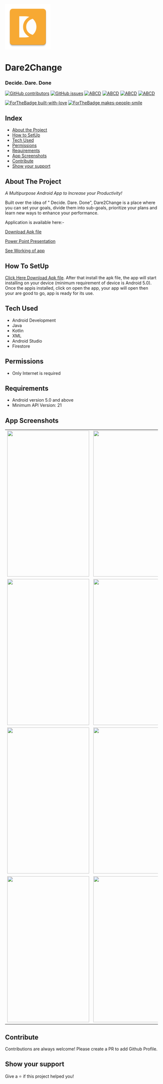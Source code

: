 <img src = "app/src/main/res/mipmap-xxxhdpi/ic_app_icon.png" width="150" height="150">

# Dare2Change
### Decide. Dare. Done

[![GitHub contributors](https://img.shields.io/badge/contributors-4-yellow)](https://github.com/coder2699/inOut2020-Aimers/graphs/contributors)     [![GitHub issues](https://img.shields.io/github/issues/HAC-2020/Aimers)](https://github.com/coder2699/inOut2020-Aimers/issues/)      [![ABCD](https://img.shields.io/badge/development-passing-brightgreen)](https://img.shields.io/badge/development-passing-brightgreen) 
[![ABCD](https://img.shields.io/badge/App-Sample-yellow)](https://img.shields.io/badge/App-Sample-yellow) 
[![ABCD](https://img.shields.io/badge/repo%20size-8.54MB-blue)](https://img.shields.io/badge/repo%20size-8.54MB-blue) 
[![ABCD](https://img.shields.io/badge/Min%20API-21-blue)](https://img.shields.io/badge/Min%20API-21-blue/) 

[![ForTheBadge built-with-love](http://ForTheBadge.com/images/badges/built-with-love.svg)](https://github.com/HAC-2020/Aimers)
[![ForTheBadge makes-people-smile](http://ForTheBadge.com/images/badges/makes-people-smile.svg)](http://ForTheBadge.com)


## Index
<ul>
  <li><a href="#index1">About the Project</a><br>
    </li>
  <li><a href="#index2">How to SetUp</a><br>
    </li>
  <li><a href="#index3">Tech Used</a><br>
    </li>
  <li><a href="#index4">Permissions</a><br></li>
 <li><a href="#index5">Requirements</a><br></li>
 
  <li><a href="#index6">App Screenshots</a><br>
  </li>
 <li><a href="#index7">Contribute</a><br></li>
 <li><a href="#index8">Show your support</a><br></li>
</ul>



<p><h2><a id="index1"></a>About The Project</h2></p>

 <i>A Multipurpose Android App to Increase your Productivity!</i>

Built over the idea of " Decide. Dare. Done", Dare2Change is a place where you can set your goals, divide them into sub-goals, prioritize your plans and learn new ways to enhance your performance.

 <p>Application is available here:-</p>
<p></p>
<p><a href="">Download Apk file</a></p>
<p><a href="">Power Point Presentation</a></p>
<p><a href="">See Working of app</a></p>


<p><h2><a id="index2"></a>How To SetUp</h2></p>

<p><a href="">Click Here Download Apk file</a>. After that install the apk file, the app will start installing on your device (minimum requirement of device is Android 5.0). Once the appis installed, click on open the app, your app will open then your are good to go, app is ready for its use.</p>


<p><h2><a id="index3"></a>Tech Used</h2></p>

- Android Development
- Java
- Kotlin
- XML
- Android Studio
- Firestore


<p><h2><a id="index4"></a>Permissions</h2></p>

- Only Internet is required


<p><h2><a id="index5"></a>Requirements</h2></p>

- Android version 5.0 and above
- Minimum API Version: 21



<p><h2><a id="index6"></a>App Screenshots</h2></p>
<table>
  <tr>
    <td><img src="https://user-images.githubusercontent.com/58500214/102006991-3d95c880-3d4b-11eb-9aff-29f02dde6885.jpg"  width=270 height=480></td>
    <td><img src="https://user-images.githubusercontent.com/58500214/102007046-a5e4aa00-3d4b-11eb-9b14-914dd1337ec3.jpg" width=270 height=480></td>
    <td><img src="https://user-images.githubusercontent.com/58500214/102007062-cad91d00-3d4b-11eb-82a3-72c1a04f2e1a.jpg" width=270 height=480></td>
  </tr>
  <tr>
    <td><img src="https://user-images.githubusercontent.com/58500214/102007092-0ecc2200-3d4c-11eb-9da6-549b04d9e0c2.jpg" width=270 height=480></td>
    <td><img src="https://user-images.githubusercontent.com/58500214/102007084-f9ef8e80-3d4b-11eb-9184-eb93853737b5.jpg" width=270 height=480></td>
    <td><img src="https://user-images.githubusercontent.com/58500214/102007075-e80deb80-3d4b-11eb-9c18-ee87e3f77439.jpg" width=270 height=480></td>
  </tr>
  <tr>
    <td><img src="https://user-images.githubusercontent.com/58500214/102007099-38854900-3d4c-11eb-8059-1f2e0970b101.jpg" width=270 height=480></td>
    <td><img src="https://user-images.githubusercontent.com/58500214/102007103-4cc94600-3d4c-11eb-94ca-1285aef39abb.jpg" width=270 height=480></td> 
    <td><img src="https://user-images.githubusercontent.com/58500214/102007117-6074ac80-3d4c-11eb-9001-02b4f2c4a57b.jpg" width=270 height=480></td>
  </tr>
  <tr>
    <td><img src="https://user-images.githubusercontent.com/58500214/102007127-71bdb900-3d4c-11eb-9bd9-c4bc1c3397e3.jpg" width=270 height=480></td>
    <td><img src="https://user-images.githubusercontent.com/58500214/102007140-8d28c400-3d4c-11eb-9719-dcd51df266cc.jpg" width=270 height=480></td>
    <td><img src="https://user-images.githubusercontent.com/58500214/102007163-a29dee00-3d4c-11eb-89ec-0d56bd18229f.jpg" width=270 height=480></td>
  </tr>
<!-- <tr>
    <td><img src="" width=270 height=480></td>
    <td><img src="" width=270 height=480></td>
    <td><img src="" width=270 height=480></td>
  </tr>
<tr>
    <td><img src="" width=270 height=480></td>
    <td><img src="" width=270 height=480></td>
    <td><img src="" width=270 height=480></td>
  </tr> -->
 </table>

<p><h2><a id="index7"></a>Contribute</h2></p>
<p>Contributions are always welcome! Please create a PR to add Github Profile.</p>


<p><h2><a id="index8"></a>Show your support</h2></p>
<p>Give a <g-emoji class="g-emoji" alias="star" fallback-src="https://github.githubassets.com/images/icons/emoji/unicode/2b50.png">⭐️</g-emoji> if this project helped you!</p>

